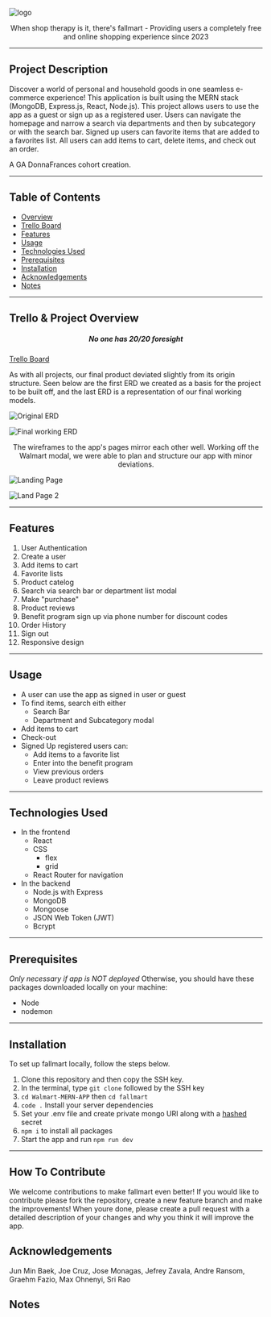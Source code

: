 ![logo](https://i.imgur.com/sy3aUK6.png)

<p align="center">When shop therapy is it, there's fallmart - Providing users a completely free and online shopping experience since 2023</p>

___
## Project Description
Discover a world of personal and household goods in one seamless e-commerce experience! This application is built using the MERN stack (MongoDB, Express.js, React, Node.js). This project allows users to use the app as a guest or sign up as a registered user. Users can navigate the homepage and narrow a search via departments and then by subcategory or with the search bar. Signed up users can favorite items that are added to a favorites list. All users can add items to cart, delete items, and check out an order. 

A GA DonnaFrances cohort creation.
___
## Table of Contents
- [Overview](#trello-board)
- [Trello Board](https://trello.com/b/UEHNvPzS/walmart)
- [Features](#features)
- [Usage](#usage)
- [Technologies Used](#technologies-used)
- [Prerequisites](#prerequisites)
- [Installation](#installation-of-the-app)
- [Acknowledgements](#acknowledgements)
- [Notes](#notes)
___
## Trello & Project Overview
<h5 align="center">No one has 20/20 foresight</h5>

[Trello Board](https://trello.com/b/UEHNvPzS/walmart)

As with all projects, our final product deviated slightly from its origin structure. Seen below are the first ERD we created as a basis for the project to be built off, and the last ERD is a representation of our final working models. 

![Original ERD](https://i.imgur.com/Rzzsms6.jpg)

![Final working ERD](https://i.imgur.com/s4IvamP.png)

<p align="center">The wireframes to the app's pages mirror each other well. Working off the Walmart modal, we were able to plan and structure our app with minor deviations.</p>


![Landing Page](https://i.imgur.com/0oyudGJ.png)

![Land Page 2](https://i.imgur.com/FYvydkW.png)
___
## Features
1. User Authentication 
2. Create a user
3. Add items to cart
4. Favorite lists
5. Product catelog
6. Search via search bar or department list modal
7. Make "purchase"
8. Product reviews
9. Benefit program sign up via phone number for discount codes
10. Order History
11. Sign out
12. Responsive design
___
## Usage
+ A user can use the app as signed in user or guest
+ To find items, search eith either
    - Search Bar
    - Department and Subcategory modal
+ Add items to cart
+ Check-out
+ Signed Up registered users can: 
    - Add items to a favorite list
    - Enter into the benefit program 
    - View previous orders
    - Leave product reviews
___
## Technologies Used 
+ In the frontend
    - React 
    - CSS 
        * flex
        * grid
    - React Router for navigation 
+ In the backend
    - Node.js with Express 
    - MongoDB
    - Mongoose
    - JSON Web Token (JWT)
    - Bcrypt
___
## Prerequisites 
*Only necessary if app is NOT deployed* Otherwise, you should have these packages downloaded locally on your machine: 
+ Node
+ nodemon
___
## Installation
To set up fallmart locally, follow the steps below. 
1. Clone this repository and then copy the SSH key.
2. In the terminal, type `git clone` followed by the SSH key
3. `cd Walmart-MERN-APP` then `cd fallmart`
4. `code .`
Install your server dependencies
5. Set your .env file and create private mongo URI along with a [hashed](https://emn178.github.io/online-tools/sha256.html) secret
6. `npm i` to install all packages
7. Start the app and run `npm run dev`
___
## How To Contribute
We welcome contributions to make fallmart even better! If you would like to contribute please fork the repository, create a new feature branch and make the improvements! When youre done, please create a pull request with a detailed description of your changes and why you think it will improve the app. 
## Acknowledgements
Jun Min Baek,
Joe Cruz,
Jose Monagas, 
Jefrey Zavala,
Andre Ransom, 
Graehm Fazio, 
Max Ohnenyi,
Sri Rao 
## Notes
